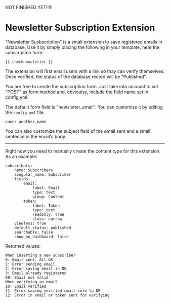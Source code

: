 NOT FINISHED YET!!!!!

Newsletter Subscription Extension
=================================

"Newsletter Susbscription" is a small extension to save registered emails in database.
Use it by simply placing the following in your template, near the subscription form:

    {{ checknewsletter }}

The extension will first email users with a link so thay can verify themselves. Once verified, the status of the database record will be "Published".

You are free to create the subscription form. Just take into account to set "POST" as form method and, obvioulsy, include the field name set in config.yml.

The default form field is "newsletter_email". You can customize it by editing the `config.yml` file.

    name: another_name

You can also customize the subject field of the email sent and a small sentence in the email's body.

----

Right now you need to manually create the content type for this extension. As an example:



    subscribers:
        name: Subscribers
        singular_name: Subscriber
        fields:
            email:
                label: Email
                type: text
                group: Content
            token:
                label: Token
                type: text
                readonly: true
                class: narrow
        viewless: true
        default_status: published
        searchable: false
        show_on_dashboard: false 
    
Returned values:

    When inserting a new subscriber
    0: Email sent. All OK
    1: Error sending email
    2: Error saving email in DB
    3: Email already registered
    99: Email not valid
    When verifying an email
    10: Email verified
    11: Error saving verified email info to DB
    12: Error in email or token sent for verifying 

